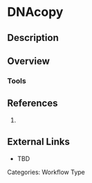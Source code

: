 # DNAcopy #
## Description ##
## Overview ##
### Tools ###
## References ##
1.

## External Links ##
* TBD

Categories: Workflow Type
